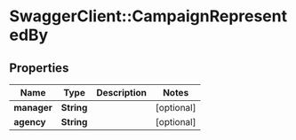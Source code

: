 # SwaggerClient::CampaignRepresentedBy

## Properties
Name | Type | Description | Notes
------------ | ------------- | ------------- | -------------
**manager** | **String** |  | [optional] 
**agency** | **String** |  | [optional] 

